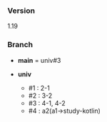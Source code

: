 ### Version

1.19

### Branch

- **main**
= univ#3

- **univ**
  - #1 : 2-1
  - #2 : 3-2 
  - #3 : 4-1, 4-2
  - #4 : a2(a1->study-kotlin)
